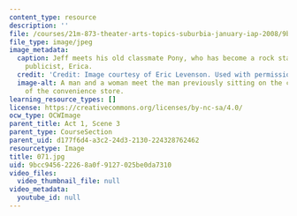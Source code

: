 ```yaml
---
content_type: resource
description: ''
file: /courses/21m-873-theater-arts-topics-suburbia-january-iap-2008/9bcc945622268a0f9127025be0da7310_071.jpg
file_type: image/jpeg
image_metadata:
  caption: Jeff meets his old classmate Pony, who has become a rock star, and Pony's
    publicist, Erica.
  credit: 'Credit: Image courtesy of Eric Levenson. Used with permission.'
  image-alt: A man and a woman meet the man previously sitting on the curb in front
    of the convenience store.
learning_resource_types: []
license: https://creativecommons.org/licenses/by-nc-sa/4.0/
ocw_type: OCWImage
parent_title: Act 1, Scene 3
parent_type: CourseSection
parent_uid: d177f6d4-a3c2-24d3-2130-224328762462
resourcetype: Image
title: 071.jpg
uid: 9bcc9456-2226-8a0f-9127-025be0da7310
video_files:
  video_thumbnail_file: null
video_metadata:
  youtube_id: null
---
```

